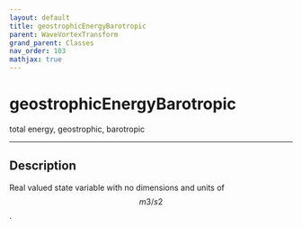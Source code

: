 ```yaml
---
layout: default
title: geostrophicEnergyBarotropic
parent: WaveVortexTransform
grand_parent: Classes
nav_order: 103
mathjax: true
---
```


#  geostrophicEnergyBarotropic

total energy, geostrophic, barotropic


---

## Description
Real valued state variable with no dimensions and units of $$m3/s2$$.

